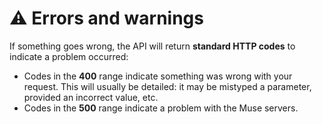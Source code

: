 ---
---

# ⚠️ Errors and warnings

If something goes wrong, the API will return **standard HTTP codes** to indicate a problem occurred:
- Codes in the **400** range indicate something was wrong with your request. This will usually be detailed: it may 
be mistyped a parameter, provided an incorrect value, etc.
- Codes in the **500** range indicate a problem with the Muse servers. 